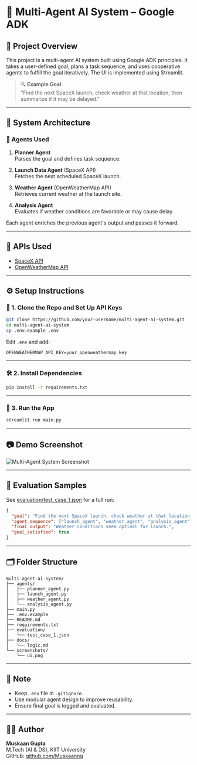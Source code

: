 
# 🚀 Multi-Agent AI System – Google ADK

## 📌 Project Overview

This project is a multi-agent AI system built using Google ADK principles. It takes a user-defined goal, plans a task sequence, and uses cooperative agents to fulfill the goal iteratively. The UI is implemented using Streamlit.

> 🔍 **Example Goal**:  
> "Find the next SpaceX launch, check weather at that location, then summarize if it may be delayed."

---

## 🧠 System Architecture

### 🔹 Agents Used
1. **Planner Agent**  
   Parses the goal and defines task sequence.
   
2. **Launch Data Agent** (SpaceX API)  
   Fetches the next scheduled SpaceX launch.

3. **Weather Agent** (OpenWeatherMap API)  
   Retrieves current weather at the launch site.

4. **Analysis Agent**  
   Evaluates if weather conditions are favorable or may cause delay.

Each agent enriches the previous agent's output and passes it forward.

---

## 🔗 APIs Used
- [SpaceX API](https://github.com/r-spacex/SpaceX-API)
- [OpenWeatherMap API](https://openweathermap.org/api)

---

## ⚙️ Setup Instructions

### 🔐 1. Clone the Repo and Set Up API Keys
```bash
git clone https://github.com/your-username/multi-agent-ai-system.git
cd multi-agent-ai-system
cp .env.example .env
```
Edit `.env` and add:
```env
OPENWEATHERMAP_API_KEY=your_openweathermap_key
```

---

### 🛠 2. Install Dependencies
```bash
pip install -r requirements.txt
```

---

### 🚀 3. Run the App
```bash
streamlit run main.py
```

---

## 📷 Demo Screenshot

![Multi-Agent System Screenshot](screenshots/ui.png)

---

## 📄 Evaluation Samples

See [evaluation/test_case_1.json](evaluation/test_case_1.json) for a full run:
```json
{
  "goal": "Find the next SpaceX launch, check weather at that location, then summarize if it may be delayed.",
  "agent_sequence": ["launch_agent", "weather_agent", "analysis_agent"],
  "final_output": "Weather conditions seem optimal for launch.",
  "goal_satisfied": true
}
```

---

## 🗂️ Folder Structure

```
multi-agent-ai-system/
├── agents/
│   ├── planner_agent.py
│   ├── launch_agent.py
│   ├── weather_agent.py
│   └── analysis_agent.py
├── main.py
├── .env.example
├── README.md
├── requirements.txt
├── evaluation/
│   └── test_case_1.json
├── docs/
│   └── logic.md
└── screenshots/
    └── ui.png
```

---

## 📌 Note
- Keep `.env` file in `.gitignore`.
- Use modular agent design to improve reusability.
- Ensure final goal is logged and evaluated.

---

## 👩‍💻 Author

**Muskaan Gupta**  
M.Tech (AI & DS), KIIT University  
GitHub: [github.com/Muskaanng](https://github.com/Muskaanng)
